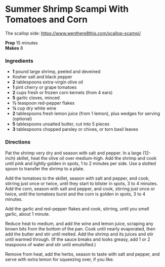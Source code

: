#  Summer Shrimp Scampi With Tomatoes and Corn
The scallop side: https://www.wenthere8this.com/scallop-scampi/

**Prep** 15 minutes  
**Makes** 8

###  Ingredients

  *   **1** pound large shrimp, peeled and deveined
  * Kosher salt and black pepper
  *   **2** tablespoons extra-virgin olive oil
  *   **1** pint cherry or grape tomatoes
  *   **2** cups fresh or frozen corn kernels (from 4 ears)
  *   **5** garlic cloves, minced
  *   **½** teaspoon red-pepper flakes
  *   **¼** cup dry white wine
  *   **2** tablespoons fresh lemon juice (from 1 lemon), plus wedges for serving (optional)
  *   **5** tablespoons unsalted butter, cut into 5 pieces
  *   **3** tablespoons chopped parsley or chives, or torn basil leaves

###  Directions

Pat the shrimp very dry and season with salt and pepper. In a large (12-inch)
skillet, heat the olive oil over medium-high. Add the shrimp and cook until
pink and lightly golden in spots, 1 to 2 minutes per side. Use a slotted spoon
to transfer the shrimp to a plate.

Add the tomatoes to the skillet, season with salt and pepper, and cook,
stirring just once or twice, until they start to blister in spots, 3 to 4
minutes. Add the corn, season with salt and pepper, and cook, stirring just
once or twice, until the tomatoes burst and the corn is golden in spots, 3 to
4 minutes.

Add the garlic and red-pepper flakes and cook, stirring, until you smell
garlic, about 1 minute.

Reduce heat to medium, and add the wine and lemon juice, scraping any brown
bits from the bottom of the pan. Cook until nearly evaporated, then add the
butter and stir until melted. Add the shrimp and its juices and stir until
warmed through. (If the sauce breaks and looks greasy, add 1 or 2 teaspoons of
water and stir until emulsified.)

Remove from heat, add the herbs, season to taste with salt and pepper, and
serve with extra lemon for squeezing over, if you like.

